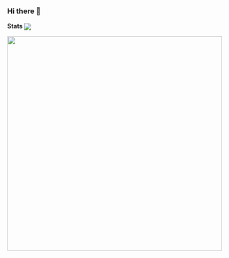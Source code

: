 ### Hi there 👋

<!--
**baipachakri/baipachakri** is a ✨ _special_ ✨ repository because its `README.md` (this file) appears on your GitHub profile.

Here are some ideas to get you started:

- 🔭 I’m currently working on ...
- 🌱 I’m currently learning ...
- 👯 I’m looking to collaborate on ...
- 🤔 I’m looking for help with ...
- 💬 Ask me about ...
- 📫 How to reach me: ...
- 😄 Pronouns: ...
- ⚡ Fun fact: ...
-->

**Stats** 
<a href="https://github.com/baipachakri/github-readme-stats" style = "margin = 3px; display = grid">
  <img align="center" src="https://github-readme-stats.vercel.app/api?username=baipachakri&show_icons=true&theme=chartreuse-dark" />
</a>

<a href="https://github.com/baipachakri/github-readme-stats">
  <img align="center" src="https://github-readme-stats.vercel.app/api/top-langs/?username=baipachakri&layout=compact&theme=chartreuse-dark" width = "495px" max-widht = "720px" height = "auto"/>
</a>
